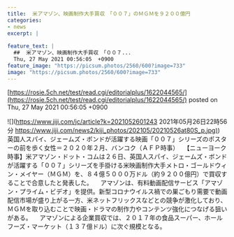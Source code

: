 ```yaml
---
title:  米アマゾン、映画制作大手買収　「００７」のＭＧＭを９２００億円  
categories:
- news
excerpt: |
  
feature_text: |
  ##  米アマゾン、映画制作大手買収　「００７...
  Thu, 27 May 2021 00:56:05  +0900
feature_image: "https://picsum.photos/2560/600?image=733"
image: "https://picsum.photos/2560/600?image=733"
---
```


[https://rosie.5ch.net/test/read.cgi/editorialplus/1622044565/](https://rosie.5ch.net/test/read.cgi/editorialplus/1622044565/)
posted on Thu, 27 May 2021 00:56:05  +0900

<!--more-->

![](https://www.jiji.com/jc/article?k=2021052601243 2021年05月26日22時56分 [https://www.jiji.com/news2/kiji_photos/202105/20210526at80S_p.jpg)](https://www.jiji.com/news2/kiji_photos/202105/20210526at80S_p.jpg)) 英国人スパイ、ジェームズ・ボンドが活躍する映画「００７」シリーズのポスターの前を歩く女性＝２０２０年２月、バンコク（ＡＦＰ時事） 　【ニューヨーク時事】米アマゾン・ドット・コムは２６日、英国人スパイ、ジェームズ・ボンドが活躍する「００７」シリーズを手掛ける米映画制作大手メトロ・ゴールドウィン・メイヤー（ＭＧＭ）を、８４億５０００万ドル（約９２００億円）で買収することで合意したと発表した。 　アマゾンは、有料動画配信サービス「アマゾン・プライム・ビデオ」を提供。新型コロナウイルス禍での巣ごもり需要で動画配信市場が盛り上がる一方、米ネットフリックスなどとの競争が激化しており、ＭＧＭを取り込むことで映画・ドラマの制作力やコンテンツ強化につなげる狙いがある。 　アマゾンによる企業買収では、２０１７年の食品スーパー、ホールフーズ・マーケット（１３７億ドル）に次ぐ規模となる。
